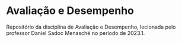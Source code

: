 # Avaliação e Desempenho
Repositório da disciplina de Avaliação e Desempenho, lecionada pelo professor Daniel Sadoc Menasché no período de 2023.1.
